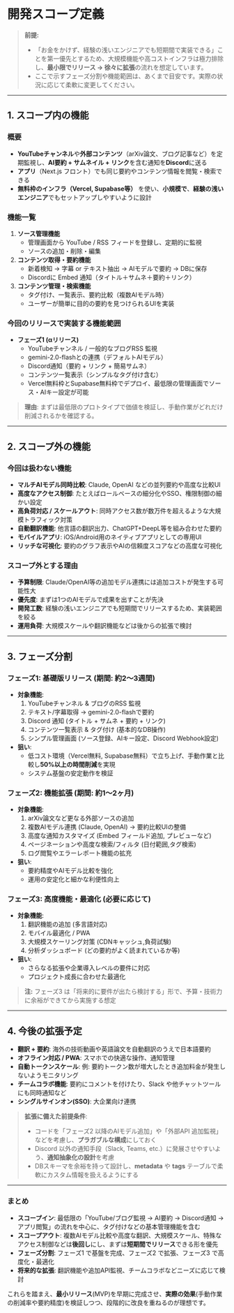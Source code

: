 # 開発スコープ定義

> **前提:**
> - 「お金をかけず、経験の浅いエンジニアでも短期間で実装できる」ことを第一優先とするため、大規模機能や高コストインフラは極力排除し、**最小限でリリース → 徐々に拡張**の流れを想定しています。
> - ここで示すフェーズ分割や機能範囲は、あくまで目安です。実際の状況に応じて柔軟に変更してください。

---

## 1. スコープ内の機能

### **概要**
- **YouTubeチャンネル**や**外部コンテンツ**（arXiv論文、ブログ記事など）を定期監視し、**AI要約 + サムネイル + リンク**を含む通知を**Discord**に送る
- **アプリ**（Next.js フロント）でも同じ要約やコンテンツ情報を閲覧・検索できる
- **無料枠のインフラ（Vercel, Supabase等）** を使い、**小規模で**、**経験の浅いエンジニア**でもセットアップしやすいように設計

### **機能一覧**
1. **ソース管理機能**
   - 管理画面から YouTube / RSS フィードを登録し、定期的に監視
   - ソースの追加・削除・編集
2. **コンテンツ取得・要約機能**
   - 新着検知 → 字幕 or テキスト抽出 → AIモデルで要約 → DBに保存
   - Discordに Embed 通知（タイトル＋サムネ＋要約＋リンク）
3. **コンテンツ管理・検索機能**
   - タグ付け、一覧表示、要約比較（複数AIモデル時）
   - ユーザーが簡単に目的の要約を見つけられるUIを実装

### **今回のリリースで実装する機能範囲**
- **フェーズ1 (αリリース)**
  - YouTubeチャンネル / 一般的なブログRSS 監視
  - gemini-2.0-flashとの連携（デフォルトAIモデル）
  - Discord通知（要約 + リンク + 簡易サムネ）
  - コンテンツ一覧表示（シンプルなタグ付け含む）
  - Vercel無料枠とSupabase無料枠でデプロイ、最低限の管理画面でソース・AIキー設定が可能

> **理由**: まずは最低限のプロトタイプで価値を検証し、手動作業がどれだけ削減されるかを確認する。

---

## 2. スコープ外の機能

### **今回は扱わない機能**
- **マルチAIモデル同時比較**: Claude, OpenAI などの並列要約や高度な比較UI
- **高度なアクセス制御**: たとえばロールベースの細分化やSSO、権限制御の細かい設定
- **高負荷対応 / スケールアウト**: 同時アクセス数が数万件を超えるような大規模トラフィック対策
- **自動翻訳機能**: 他言語の翻訳出力、ChatGPT+DeepL等を組み合わせた要約
- **モバイルアプリ**: iOS/Android用のネイティブアプリとしての専用UI
- **リッチな可視化**: 要約のグラフ表示やAIの信頼度スコアなどの高度な可視化

### **スコープ外とする理由**
- **予算制限**: Claude/OpenAI等の追加モデル連携には追加コストが発生する可能性大
- **優先度**: まずは1つのAIモデルで成果を出すことが先決
- **開発工数**: 経験の浅いエンジニアでも短期間でリリースするため、実装範囲を絞る
- **運用負荷**: 大規模スケールや翻訳機能などは後からの拡張で検討

---

## 3. フェーズ分割

### **フェーズ1**: **基礎版リリース** (期間: 約2〜3週間)
- **対象機能**:
  1. YouTubeチャンネル & ブログのRSS 監視
  2. テキスト/字幕取得 → gemini-2.0-flashで要約
  3. Discord 通知 (タイトル + サムネ + 要約 + リンク)
  4. コンテンツ一覧表示 & タグ付け (基本的なDB操作)
  5. シンプル管理画面 (ソース登録、AIキー設定、Discord Webhook設定)
- **狙い**:
  - 低コスト環境（Vercel無料, Supabase無料）で立ち上げ、手動作業と比較し**50%以上の時間削減**を実現
  - システム基盤の安定動作を検証

### **フェーズ2**: **機能拡張** (期間: 約1〜2ヶ月)
- **対象機能**:
  1. arXiv論文など更なる外部ソースの追加
  2. 複数AIモデル連携 (Claude, OpenAI) → 要約比較UIの整備
  3. 高度な通知カスタマイズ (Embed フィールド追加, プレビューなど)
  4. ページネーションや高度な検索/フィルタ (日付範囲,タグ検索)
  5. ログ閲覧やエラーレポート機能の拡充
- **狙い**:
  - 要約精度やAIモデル比較を強化
  - 運用の安定化と細かな利便性向上

### **フェーズ3**: **高度機能・最適化** (必要に応じて)
- **対象機能**:
  1. 翻訳機能の追加 (多言語対応)
  2. モバイル最適化 / PWA
  3. 大規模スケーリング対策 (CDNキャッシュ,負荷試験)
  4. 分析ダッシュボード (どの要約がよく読まれているか等)
- **狙い**:
  - さらなる拡張や企業導入レベルの要件に対応
  - プロジェクト成長に合わせた最適化

> **注:** フェーズ3 は「将来的に要件が出たら検討する」形で、予算・技術力に余裕ができてから実施する想定

---

## 4. 今後の拡張予定

- **翻訳 + 要約**: 海外の技術動画や英語論文を自動翻訳のうえで日本語要約
- **オフライン対応 / PWA**: スマホでの快適な操作、通知管理
- **自動トークンスケール**: 例: 要約トークン数が増大したとき追加料金が発生しないようモニタリング
- **チームコラボ機能**: 要約にコメントを付けたり、Slack や他チャットツールにも同時通知など
- **シングルサインオン(SSO)**: 大企業向け連携

> **拡張に備えた前提条件**:
> - コードを「フェーズ2 以降のAIモデル追加」や「外部API 追加監視」などを考慮し、**プラガブルな構成**にしておく
> - Discord 以外の通知手段（Slack, Teams, etc.）に発展させやすいよう、**通知抽象化の設計**を考慮
> - DBスキーマを余裕を持って設計し、**metadata** や **tags** テーブルで柔軟にカスタム情報を扱えるようにする

---

### まとめ

- **スコープイン**: 最低限の「YouTube/ブログ監視 → AI要約 → Discord通知 → アプリ閲覧」の流れを中心に、タグ付けなどの基本管理機能を含む
- **スコープアウト**: 複数AIモデル比較や高度な翻訳、大規模スケール、特殊なアクセス制御などは**後回し**にし、まずは**短期間でリリース**できる形を優先
- **フェーズ分割**: フェーズ1 で基盤を完成、フェーズ2 で拡張、フェーズ3 で高度化・最適化
- **将来的な拡張**: 翻訳機能や追加API監視、チームコラボなどニーズに応じて検討

これらを踏まえ、**最小リリース**(MVP)を早期に完成させ、**実際の効果**(手動作業の削減率や要約精度)を検証しつつ、段階的に改良を重ねるのが理想です。
